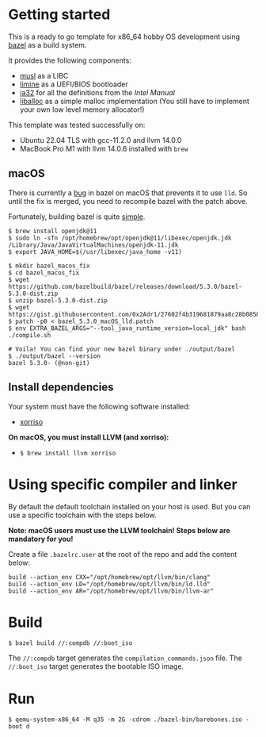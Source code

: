 # Getting started

This is a ready to go template for x86\_64 hobby OS development using [bazel](https://bazel.build) as a build system.

It provides the following components:

- [musl](https://musl.libc.org/) as a LIBC
- [limine](https://github.com/limine-bootloader/limine) as a UEFI/BIOS bootloader
- [ia32](https://github.com/ia32-doc/ia32-doc) for all the definitions from the _Intel Manual_
- [liballoc](https://github.com/blanham/liballoc) as a simple malloc implementation (You still have to implement your own low level memory allocator!)

This template was tested successfully on:
- Ubuntu 22.04 TLS with gcc-11.2.0 and llvm 14.0.0
- MacBook Pro M1 with llvm 14.0.6 installed with `brew`

## macOS

There is currently a [bug](https://github.com/bazelbuild/bazel/pull/15006) in bazel on macOS that prevents it to use `lld`.
So until the fix is merged, you need to recompile bazel with the patch above.

Fortunately, building bazel is quite [simple](https://bazel.build/install/compile-source).

```
$ brew install openjdk@11
$ sudo ln -sfn /opt/homebrew/opt/openjdk@11/libexec/openjdk.jdk /Library/Java/JavaVirtualMachines/openjdk-11.jdk
$ export JAVA_HOME=$(/usr/libexec/java_home -v11)

$ mkdir bazel_macos_fix
$ cd bazel_macos_fix
$ wget https://github.com/bazelbuild/bazel/releases/download/5.3.0/bazel-5.3.0-dist.zip
$ unzip bazel-5.3.0-dist.zip
$ wget https://gist.githubusercontent.com/0x2Adr1/27602f4b319681879aa8c28b085857f4/raw/3858297be9bd4bb54f43b0de4c4e3f381de67d82/bazel_5.3.0_macOS_lld.patch
$ patch -p0 < bazel_5.3.0_macOS_lld.patch
$ env EXTRA_BAZEL_ARGS="--tool_java_runtime_version=local_jdk" bash ./compile.sh

# Voila! You can find your new bazel binary under ./output/bazel
$ ./output/bazel --version
bazel 5.3.0- (@non-git)
```

## Install dependencies

Your system must have the following software installed:

- [xorriso](https://www.gnu.org/software/xorriso/)

**On macOS, you must install LLVM (and xorriso):**
- `$ brew install llvm xorriso`

# Using specific compiler and linker

By default the default toolchain installed on your host is used. But you can use a specific toolchain with the steps below.

**Note: macOS users must use the LLVM toolchain! Steps below are mandatory for you!**

Create a file `.bazelrc.user` at the root of the repo and add the content below:

```
build --action_env CXX="/opt/homebrew/opt/llvm/bin/clang"
build --action_env LD="/opt/homebrew/opt/llvm/bin/ld.lld"
build --action_env AR="/opt/homebrew/opt/llvm/bin/llvm-ar"
```

# Build

```
$ bazel build //:compdb //:boot_iso
```

The `//:compdb` target generates the `compilation_commands.json` file.
The `//:boot_iso` target generates the bootable ISO image.

# Run

```
$ qemu-system-x86_64 -M q35 -m 2G -cdrom ./bazel-bin/barebones.iso -boot d
```
